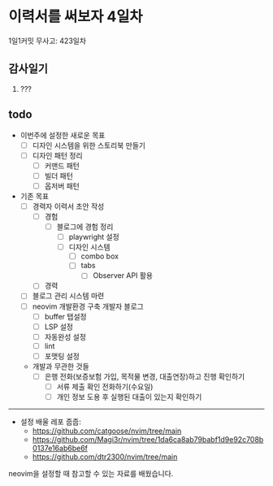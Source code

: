 # 이력서를 써보자 4일차

1일1커밋 무사고: 423일차

## 감사일기

1. ???

## todo

- 이번주에 설정한 새로운 목표
  - [ ] 디자인 시스템을 위한 스토리북 만들기
  - [ ] 디자인 패턴 정리
    - [ ] 커맨드 패턴
    - [ ] 빌더 패턴
    - [ ] 옵저버 패턴
- 기존 목표
  - [ ] 경력자 이력서 초안 작성
    - [ ] 경험
      - [ ] 블로그에 경험 정리
        - [ ] playwright 설정
        - [ ] 디자인 시스템
          - [ ] combo box
          - [ ] tabs
            - [ ] Observer API 활용
    - [ ] 경력
  - [ ] 블로그 관리 시스템 마련
  - [ ] neovim 개발환경 구축 개발자 블로그
    - [ ] buffer 탭설정
    - [ ] LSP 설정
    - [ ] 자동완성 설정
    - [ ] lint
    - [ ] 포맷팅 설정
  - 개발과 무관한 것들
    - [ ] 은행 전화(보증보험 가입, 목적물 변경, 대출연장)하고 진행 확인하기
      - [ ] 서류 제출 확인 전화하기(수요일)
      - [ ] 개인 정보 도용 후 실행된 대출이 있는지 확인하기

---

- 설정 배울 레포 줍줍:
  - https://github.com/catgoose/nvim/tree/main
  - https://github.com/Magi3r/nvim/tree/1da6ca8ab79babf1d9e92c708b0137e16ab6be6f
  - https://github.com/dtr2300/nvim/tree/main

neovim을 설정할 때 참고할 수 있는 자료를 배웠습니다.
